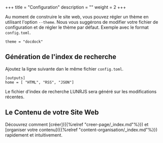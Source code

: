 +++
title = "Configuration"
description = ""
weight = 2
+++

Au moment de construire le site web, vous pouvez régler un thème en utilisant l'option `--theme`. Nous vous suggérons de modifier votre fichier de configuration et de régler le thème par défaut. Exemple avec le format `config.toml`.
<!--more-->
```
theme = "docdock"
```

## Génération de l'index de recherche

Ajoutez la ligne suivante dan le même fichier `config.toml`.

```
[outputs]
home = [ "HTML", "RSS", "JSON"]
```

Le fichier d'index de recherche LUNRJS sera généré sur les modifications récentes.

## Le Contenu de votre Site Web 

Découvrez comment [créer]({{%relref "creer-page/_index.md"%}}) et [organiser votre contenu]({{%relref "content-organisation/_index.md"%}}) rapidement et intuitivement.